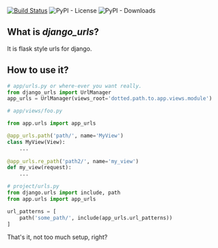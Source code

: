 [![Build Status](https://travis-ci.com/isik-kaplan/django_urls.svg?branch=master)](https://travis-ci.com/isik-kaplan/django_urls)
![PyPI - License](https://img.shields.io/pypi/l/django-urls.svg)
![PyPI - Downloads](https://img.shields.io/pypi/dm/django-urls.svg)
 
## What is *django_urls*?

It is flask style urls for django. 

## How to use it?

````python
# app/urls.py or where-ever you want really.
from django_urls import UrlManager
app_urls = UrlManager(views_root='dotted.path.to.app.views.module')
````

````python
# app/views/foo.py

from app.urls import app_urls

@app_urls.path('path/', name='MyView')
class MyView(View):
    ...
    
@app_urls.re_path('path2/', name='my_view')
def my_view(request):
    ...    
````

````python
# project/urls.py
from django.urls import include, path
from app.urls import app_urls

url_patterns = [
    path('some_path/', include(app_urls.url_patterns))
]
````


That's it, not too much setup, right?
